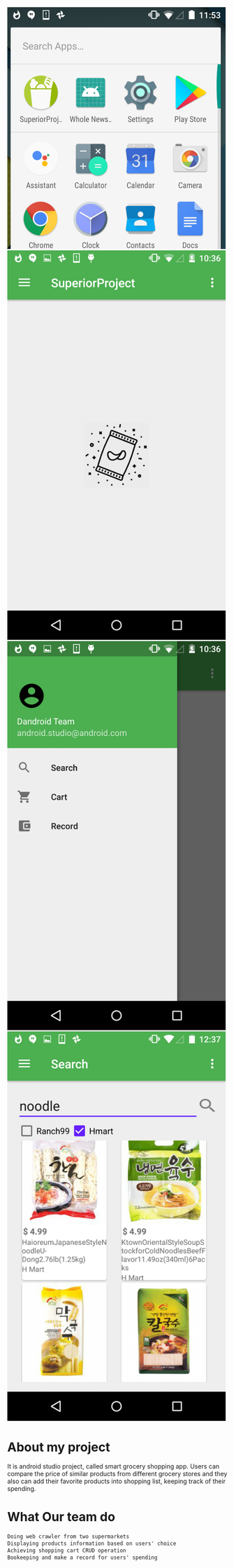 <img src="4.png" width="500">
<img src="1.png" width="500">
<img src="2.png" width="500">
<img src="3.png" width="500">

# About my project
It is android studio project, called smart grocery shopping app. Users can compare the price of similar products from different grocery stores and they also can add their favorite products into shopping list, keeping track of their spending.

# What Our team do
	Doing web crawler from two supermarkets
	Displaying products information based on users' choice 
	Achieving shopping cart CRUD operation 
	Bookeeping and make a record for users' spending


